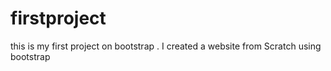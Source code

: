 # firstproject
this is my first project on bootstrap . I created a website from Scratch using bootstrap
